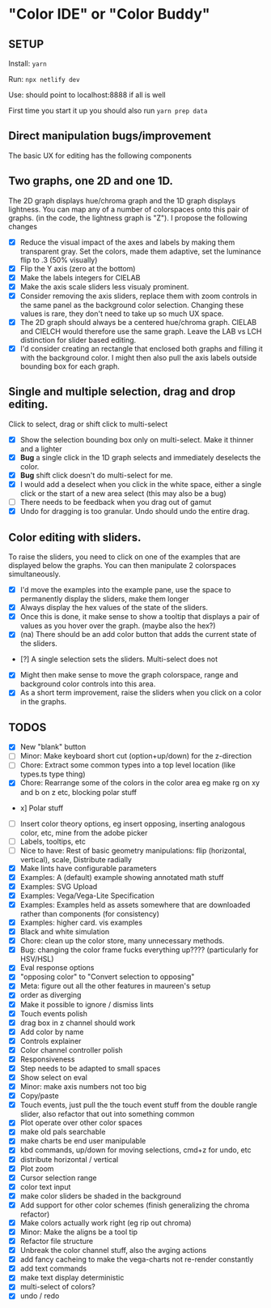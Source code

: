 # "Color IDE" or "Color Buddy"

## SETUP

Install: `yarn`

Run: `npx netlify dev`

Use: should point to localhost:8888 if all is well

First time you start it up you should also run `yarn prep data`

## Direct manipulation bugs/improvement

The basic UX for editing has the following components

## Two graphs, one 2D and one 1D.

The 2D graph displays hue/chroma graph and the 1D graph displays lightness. You can map any of a number of colorspaces onto this pair of graphs. (in the code, the lightness graph is "Z"). I propose the following changes

- [x] Reduce the visual impact of the axes and labels by making them transparent gray. Set the colors, made them adaptive, set the luminance flip to .3 (50% visually)
- [x] Flip the Y axis (zero at the bottom)
- [x] Make the labels integers for CIELAB
- [x] Make the axis scale sliders less visualy prominent.
- [x] Consider removing the axis sliders, replace them with zoom controls in the same panel as the background color selection. Changing these values is rare, they don't need to take up so much UX space.
- [x] The 2D graph should always be a centered hue/chroma graph. CIELAB and CIELCH would therefore use the same graph. Leave the LAB vs LCH distinction for slider based editing.
- [x] I'd consider creating an rectangle that enclosed both graphs and filling it with the background color. I might then also pull the axis labels outside bounding box for each graph.

## Single and multiple selection, drag and drop editing.

Click to select, drag or shift click to multi-select

- [x] Show the selection bounding box only on multi-select. Make it thinner and a lighter
- [x] **Bug** a single click in the 1D graph selects and immediately deselects the color.
- [x] **Bug** shift click doesn't do multi-select for me.
- [x] I would add a deselect when you click in the white space, either a single click or the start of a new area select (this may also be a bug)
- [ ] There needs to be feedback when you drag out of gamut
- [x] Undo for dragging is too granular. Undo should undo the entire drag.

## Color editing with sliders.

To raise the sliders, you need to click on one of the examples that are displayed below the graphs. You can then manipulate 2 colorspaces simultaneously.

- [x] I'd move the examples into the example pane, use the space to permanently display the sliders, make them longer
- [x] Always display the hex values of the state of the sliders.
- [x] Once this is done, it make sense to show a tooltip that displays a pair of values as you hover over the graph. (maybe also the hex?)
- [x] (na) There should be an add color button that adds the current state of the sliders.
- [?] A single selection sets the sliders. Multi-select does not
- [x] Might then make sense to move the graph colorspace, range and background color controls into this area.
- [x] As a short term improvement, raise the sliders when you click on a color in the graphs.

## TODOS

- [x] New "blank" button
- [ ] Minor: Make keyboard short cut (option+up/down) for the z-direction
- [ ] Chore: Extract some common types into a top level location (like types.ts type thing)
- [x] Chore: Rearrange some of the colors in the color area eg make rg on xy and b on z etc, blocking polar stuff
- x] Polar stuff
- [ ] Insert color theory options, eg insert opposing, inserting analogous color, etc, mine from the adobe picker
- [ ] Labels, tooltips, etc
- [ ] Nice to have: Rest of basic geometry manipulations: flip (horizontal, vertical), scale, Distribute radially
- [x] Make lints have configurable parameters
- [x] Examples: A (default) example showing annotated math stuff
- [x] Examples: SVG Upload
- [x] Examples: Vega/Vega-Lite Specification
- [x] Examples: Examples held as assets somewhere that are downloaded rather than components (for consistency)
- [x] Examples: higher card. vis examples
- [x] Black and white simulation
- [x] Chore: clean up the color store, many unnecessary methods.
- [x] Bug: changing the color frame fucks everything up???? (particularly for HSV/HSL)
- [x] Eval response options
- [x] "opposing color" to "Convert selection to opposing"
- [x] Meta: figure out all the other features in maureen's setup
- [x] order as diverging
- [x] Make it possible to ignore / dismiss lints
- [x] Touch events polish
- [x] drag box in z channel should work
- [x] Add color by name
- [x] Controls explainer
- [x] Color channel controller polish
- [x] Responsiveness
- [x] Step needs to be adapted to small spaces
- [x] Show select on eval
- [x] Minor: make axis numbers not too big
- [x] Copy/paste
- [x] Touch events, just pull the the touch event stuff from the double rangle slider, also refactor that out into something common
- [x] Plot operate over other color spaces
- [x] make old pals searchable
- [x] make charts be end user manipulable
- [x] kbd commands, up/down for moving selections, cmd+z for undo, etc
- [x] distribute horizontal / vertical
- [x] Plot zoom
- [x] Cursor selection range
- [x] color text input
- [x] make color sliders be shaded in the background
- [x] Add support for other color schemes (finish generalizing the chroma refactor)
- [x] Make colors actually work right (eg rip out chroma)
- [x] Minor: Make the aligns be a tool tip
- [x] Refactor file structure
- [x] Unbreak the color channel stuff, also the avging actions
- [x] add fancy cacheing to make the vega-charts not re-render constantly
- [x] add text commands
- [x] make text display deterministic
- [x] multi-select of colors?
- [x] undo / redo
